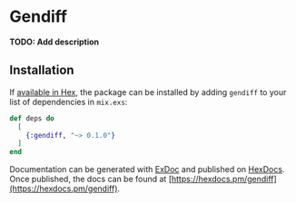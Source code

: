 # Gendiff

**TODO: Add description**

## Installation

If [available in Hex](https://hex.pm/docs/publish), the package can be installed
by adding `gendiff` to your list of dependencies in `mix.exs`:

```elixir
def deps do
  [
    {:gendiff, "~> 0.1.0"}
  ]
end
```

Documentation can be generated with [ExDoc](https://github.com/elixir-lang/ex_doc)
and published on [HexDocs](https://hexdocs.pm). Once published, the docs can
be found at [https://hexdocs.pm/gendiff](https://hexdocs.pm/gendiff).

